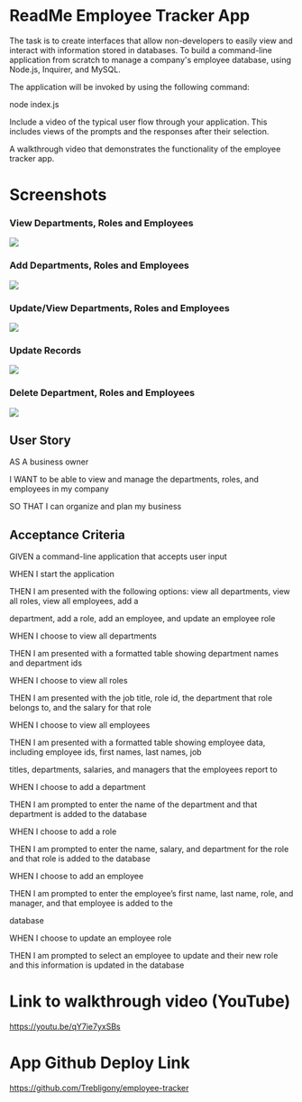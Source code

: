 # ReadMe Employee Tracker App

The task is to create interfaces that allow non-developers to easily view and interact with information stored in databases. To build a command-line application from scratch to manage a company's employee database, using Node.js, Inquirer, and MySQL.

The application will be invoked by using the following command:

node index.js

Include a video of the typical user flow through your application. This includes views of the prompts and the responses after their selection.


A walkthrough video that demonstrates the functionality of the employee tracker app.



# Screenshots

 ### View Departments, Roles and Employees


<img src="./assets/images/add_dpt.png">



### Add Departments, Roles and Employees


<img src="./assets/images/add_role.png">



### Update/View Departments, Roles and Employees


<img src="./assets/images/view_dpt.png">



### Update Records


<img src="./assets/images/upd_rcd.png">



### Delete Department, Roles and Employees


<img src="./assets/images/dele_rcd.png">




## User Story

AS A business owner

I WANT to be able to view and manage the departments, roles, and employees in my company

SO THAT I can organize and plan my business


## Acceptance Criteria


GIVEN a command-line application that accepts user input

WHEN I start the application

THEN I am presented with the following options: view all departments, view all roles, view all employees, add a

department, add a role, add an employee, and update an employee role

WHEN I choose to view all departments

THEN I am presented with a formatted table showing department names and department ids

WHEN I choose to view all roles

THEN I am presented with the job title, role id, the department that role belongs to, and the salary for that role

WHEN I choose to view all employees

THEN I am presented with a formatted table showing employee data, including employee ids, first names, last names, job

titles, departments, salaries, and managers that the employees report to

WHEN I choose to add a department

THEN I am prompted to enter the name of the department and that department is added to the database

WHEN I choose to add a role

THEN I am prompted to enter the name, salary, and department for the role and that role is added to the database

WHEN I choose to add an employee

THEN I am prompted to enter the employee’s first name, last name, role, and manager, and that employee is added to the

database

WHEN I choose to update an employee role

THEN I am prompted to select an employee to update and their new role and this information is updated in the database



# Link to walkthrough video (YouTube)


https://youtu.be/qY7ie7yxSBs



# App Github Deploy Link

https://github.com/Trebligony/employee-tracker
